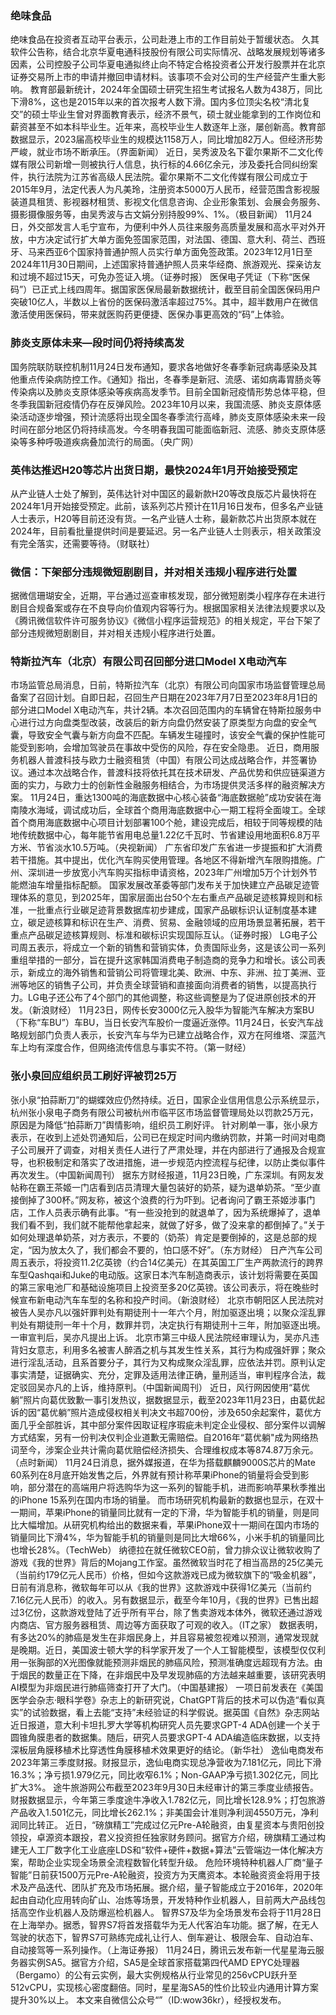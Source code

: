 ### 绝味食品
绝味食品在投资者互动平台表示，公司赴港上市的工作目前处于暂缓状态。
久其软件公告称，结合北京华夏电通科技股份有限公司实际情况、战略发展规划等诸多因素，公司控股子公司华夏电通拟终止向不特定合格投资者公开发行股票并在北京证券交易所上市的申请并撤回申请材料。该事项不会对公司的生产经营产生重大影响。
教育部最新统计，2024年全国硕士研究生招生考试报名人数为438万，同比下滑8%，这也是2015年以来的首次报考人数下滑。国内多位顶尖名校“清北复交”的硕士毕业生曾对界面教育表示，经济不景气，硕士就业能拿到的工作岗位和薪资甚至不如本科毕业生。近年来，高校毕业生人数逐年上涨，屡创新高。教育部数据显示，2023届高校毕业生的规模达1158万人，同比增加82万人。但经济形势严峻，就业市场不断承压。（界面新闻）
近日，吴秀波及名下霍尔果斯不二文化传媒有限公司新增一则被执行人信息，执行标的4.66亿余元，涉及委托合同纠纷案件，执行法院为江苏省高级人民法院。霍尔果斯不二文化传媒有限公司成立于2015年9月，法定代表人为凡美玲，注册资本5000万人民币，经营范围含影视服装道具租赁、影视器材租赁、影视文化信息咨询、企业形象策划、会展会务服务、摄影摄像服务等，由吴秀波与古文娟分别持股99%、1%。（极目新闻）
11月24日，外交部发言人毛宁宣布，为便利中外人员往来服务高质量发展和高水平对外开放，中方决定试行扩大单方面免签国家范围，对法国、德国、意大利、荷兰、西班牙、马来西亚6个国家持普通护照人员实行单方面免签政策。2023年12月1日至2024年11月30日期间，上述国家持普通护照人员来华经商、旅游观光、探亲访友和过境不超过15天，可免办签证入境。（证券时报）
医保电子凭证（下称“医保码”）已正式上线四周年。据国家医保局最新数据统计，截至目前全国医保码用户突破10亿人，半数以上省份的医保码激活率超过75%。其中，超半数用户在微信激活使用医保码，带来就医购药更便捷、医保办事更高效的“码”上体验。
### 肺炎支原体未来—段时间仍将持续高发
国务院联防联控机制11月24日发布通知，要求各地做好冬春季新冠病毒感染及其他重点传染病防控工作。《通知》指出，冬春季是新冠、流感、诺如病毒胃肠炎等传染病以及肺炎支原体感染等疾病高发季节。目前全国新冠疫情形势总体平稳，但冬季我国新冠疫情仍存在反弹风险。2023年10月以来，我国流感、肺炎支原体感染活动逐步增强，预计流感将出现全国冬春季流行高峰，肺炎支原体感染未来一段时间在部分地区仍将持续高发。今冬明春我国可能面临新冠、流感、肺炎支原体感染等多种呼吸道疾病叠加流行的局面。（央广网）
### 英伟达推迟H20等芯片出货日期，最快2024年1月开始接受预定
从产业链人士处了解到，英伟达针对中国区的最新款H20等改良版芯片最快将在2024年1月开始接受预定。此前，该系列芯片预计在11月16日发布，但多名产业链人士表示，H20等目前还没有货。一名产业链人士称，最新款芯片出货原本就在2024年，目前看批量提供时间是要延迟。另一名产业链人士则表示，相关政策没有完全落实，还需要等待。（财联社）
### 微信：下架部分违规微短剧剧目，并对相关违规小程序进行处置
据微信珊瑚安全，近期，平台通过巡查审核发现，部分微短剧类小程序存在未进行剧目合规备案或存在不良导向价值观内容等行为。根据国家相关法律法规要求以及《腾讯微信软件许可服务协议》《微信小程序运营规范》的相关规定，平台下架了部分违规微短剧剧目，并对相关违规小程序进行处置。
### 特斯拉汽车（北京）有限公司召回部分进口Model X电动汽车
市场监管总局消息，日前，特斯拉汽车（北京）有限公司向国家市场监督管理总局备案了召回计划。自即日起，召回生产日期在2023年7月7日至2023年8月1日的部分进口Model X电动汽车，共计2辆。本次召回范围内的车辆曾在特斯拉服务中心进行过方向盘类型改装，改装后的新方向盘仍然安装了原类型方向盘的安全气囊，导致安全气囊与新方向盘不匹配。车辆发生碰撞时，该安全气囊的保护性能可能受到影响，会增加驾驶员在事故中受伤的风险，存在安全隐患。
近日，商用服务机器人普渡科技与欧力士融资租赁（中国）有限公司达成战略合作，并签署协议。通过本次战略合作，普渡科技将依托其在技术研发、产品优势和供应链渠道方面的实力，与欧力士的创新性金融服务相结合，为市场提供灵活多样的融资解决方案。
11月24日，重达1300吨的海底数据中心核心装备“海底数据舱”成功安装在海南陵水海域，调试成功后，全球首个商用海底数据中心一期工程将全面竣工。全球首个商用海底数据中心项目计划部署100个舱，建设完成后，相较于同等规模的陆地传统数据中心，每年能节省用电总量1.22亿千瓦时、节省建设用地面积6.8万平方米、节省淡水10.5万吨。（央视新闻）
广东省印发广东省进一步提振和扩大消费若干措施。其中提出，优化汽车购买使用管理。各地区不得新增汽车限购措施。广州、深圳进一步放宽小汽车购买指标申请资格，2023年广州增加5万个计划外节能燃油车增量指标配额。
国家发展改革委等部门发布关于加快建立产品碳足迹管理体系的意见，到2025年，国家层面出台50个左右重点产品碳足迹核算规则和标准，一批重点行业碳足迹背景数据库初步建成，国家产品碳标识认证制度基本建立，碳足迹核算和标识在生产、消费、贸易、金融领域的应用场景显著拓展，若干重点产品碳足迹核算规则、标准和碳标识实现国际互认。（证券时报）
LG电子公司周五表示，将成立一个新的销售和营销实体，负责国际业务，这是该公司一系列重组举措的一部分，旨在提升这家韩国消费电子制造商的竞争力和增长。该公司表示，新成立的海外销售和营销公司将管理北美、欧洲、中东、非洲、拉丁美洲、亚洲等地区的销售子公司，并负责全球营销和直接面向消费者的销售，以提高执行力。LG电子还公布了4个部门的其他调整，称这些调整是为了促进原创技术的开发。（新浪财经）
11月23日，网传长安3000亿元入股华为智能汽车解决方案BU（下称“车BU”）车BU，当日长安汽车股价一度逼近涨停。11月24日，长安汽车战略规划部门负责人表示，长安汽车与华为已建立战略合作，双方在阿维塔、深蓝汽车上均有深度合作，但网络流传信息与事实不符。（第一财经）
### 张小泉回应组织员工刷好评被罚25万
张小泉“拍蒜断刀”的蝴蝶效应仍然持续。近日，国家企业信用信息公示系统显示，杭州张小泉电子商务有限公司被杭州市临平区市场监督管理局处以罚款25万元，原因是为降低“拍蒜断刀”舆情影响，组织员工刷好评。
针对刷单一事，张小泉方表示，在收到上述处罚通知后，公司已在规定时间内缴纳罚款，并第一时间对电商子公司展开了调查，对相关责任人进行了严肃处理，并在内部进行了通报及合规宣导，也积极制定和落实了改进措施，进一步规范内控流程与纪律，以防止类似事件再次发生。（中国新闻周刊）
据东方财经报道，11月23日晚，广东深圳。有网友发帖称在霸王茶姬一门店看到店员清理大量包装好的奶茶，疑为退单奶茶。“至少直接倒掉了300杯。”网友称，被这个浪费的行为吓到。记者询问了霸王茶姬涉事门店，工作人员表示确有此事。“有一些没抢到的就退单了，因为系统爆掉了，退单我们看不到，我们就不能帮他拿起来，就做了好多，做了没来拿的都倒掉了。”关于如何处理退单奶茶，对方表示，不要的（奶茶）肯定是要倒掉的，这是总部的规定，“因为放太久了，我们都会不要的，怕口感不好”。（东方财经）
日产汽车公司周五表示，将投资11.2亿英镑（约合14亿美元）在其英国工厂生产两款流行的跨界车型Qashqai和Juke的电动版。这家日本汽车制造商表示，该计划将需要在英国的第三家电池厂和基础设施项目上投资至多20亿英镑。该公司表示，将在晚些时候宣布新电动汽车车型的名称和投产时间。（新浪财经）
北京市朝阳区人民法院对被告人吴亦凡以强奸罪判处有期徒刑十一年六个月，附加驱逐出境；以聚众淫乱罪判处有期徒刑一年十个月，数罪并罚，决定执行有期徒刑十三年，附加驱逐出境。一审宣判后，吴亦凡提出上诉。
北京市第三中级人民法院经审理认为，吴亦凡违背妇女意志，利用多名被害人醉酒之机与其发生性关系，其行为构成强奸罪；聚众进行淫乱活动，且系首要分子，其行为又构成聚众淫乱罪，应依法并罚。原判认定事实清楚，证据确实、充分，定罪及适用法律正确，量刑适当，审判程序合法，裁定驳回吴亦凡的上诉，维持原判。（中国新闻周刊）
近日，风行网因使用“葛优躺”照片向葛优致歉一事引发热议，据数据显示，截至2023年11月23日，由葛优起诉的因“葛优躺”照片造成侵权相关判决文书超700份，涉及650余起案件，葛优方面几乎全部胜诉，其中部分案件因取证程序瑕疵未判定企业侵权、部分案件以调解方式结案，另有一份判决仅判企业道歉无需赔偿。自2016年“葛优躺"成为网络热词至今，涉案企业共计需向葛优赔偿经济损失、合理维权成本等874.87万余元。（点时新闻）
11月24日消息，据外媒报道，在华为搭载麒麟9000S芯片的Mate 60系列在8月底开始发售之后，外界就有预计称苹果iPhone的销量将会受到影响，部分潜在的高端用户将选购华为这一系列的智能手机，进而影响苹果秋季推出的iPhone 15系列在国内市场的销量。
而市场研究机构最新的数据也显示，在双十一期间，苹果iPhone的销量同比就有一定的下滑，华为智能手机的销量，则是同比大幅增加。从研究机构给出的数据来看，苹果iPhone双十一期间在国内市场的销量同比下滑4%，华为智能手机的销量则是同比大增66%，小米手机的销量同比也增长28%。（TechWeb）
纳德拉在就任微软CEO前，曾力排众议让微软收购了游戏《我的世界》背后的Mojang工作室。虽然微软当时花了相当高昂的25亿美元（当前约179亿元人民币）价格，但如今这款游戏已成为微软旗下的“吸金机器”，日前有消息称，微软每年可以从《我的世界》这款游戏中获得1亿美元（当前约7.16亿元人民币）的收入。另有数据显示，截至今年10月，《我的世界》已售出超过3亿份，这款游戏登陆了近乎所有平台，除了售卖游戏本体外，微软还通过游戏内商店、官方服务器租赁、周边等方面获取了可观的收入。（IT之家）
数据表明，有多达20%的肺癌是发生在非烟民身上，并且容易被忽视难以预测，通常发现就是晚期。近日，美国波士顿大学的科学家开发了一个人工智能模型，该模型仅仅利用一张胸部的X光图像就能预测非烟民的肺癌风险，预测准确度远超现有方法。由于烟民的数量正在下降，在非烟民中及早发现肺癌的方法越来越重要，该研究表明AI模型为非烟民进行肺癌筛查打开了大门。（中国基建报）
一项日前发表在《美国医学会杂志·眼科学卷》杂志上的新研究说，ChatGPT背后的技术可以伪造“看似真实”的试验数据，看上去能“支持”未经验证的科学假说。据英国《自然》杂志网站近日报道，意大利卡坦扎罗大学等机构研究人员先要求GPT-4 ADA创建一个关于圆锥角膜患者的数据集。随后，研究人员要求GPT-4 ADA编造临床数据，以支持深板层角膜移植术比穿透性角膜移植术效果更好的结论。（新华社）
逸仙电商发布2023年第三季度财报。财报显示，逸仙电商实现总净营收为7.181亿元，同比下滑16.3%；净亏损1.979亿元，同比收窄6.1%；Non-GAAP净亏损1.302亿元，同比扩大3%。
途牛旅游网公布截至2023年9月30日未经审计的第三季度业绩报告。财报数据显示，今年第三季度途牛净收入1.782亿元，同比增长128.9%；打包旅游产品收入1.501亿元，同比增长262.1%；非美国会计准则净利润4550万元，净利润同比转正。
近日，“磅旗精工”完成过亿元Pre-A轮融资，由复星资本与贵阳创投领投，卓源资本跟投，君义投资担任独家财务顾问。据官方介绍，磅旗精工通过构建无人工厂数字化工业底座LDS和“软件+硬件+数据+算法”云管端边一体化解决方案，帮助企业实现全场景全流程数智化转型升级。
危险环境特种机器人厂商“量子智能”日前获1500万元Pre-A轮融资，投资方为天鹰资本。本轮融资资金将用于技术及产品迭代、团队扩充及市场拓展。据介绍，量子智能成立于2016年，2020年起由自动化应用转向矿山、冶炼等场景，开发特种作业机器人，目前两大产品线包括高空作业机器人及防爆巡检机器人。
智界S7及华为全场景发布会将于11月28日在上海举办。据悉，智界S7将首发搭载华为无人代客泊车功能。据了解，在无人驾驶的状态下，智界S7可熟练完成礼让行人、倒车避让、极限会车、自动泊车、自动接驾等一系列操作。（上海证券报）
11月24日，腾讯云发布新一代星星海云服务器实例SA5。据官方介绍，SA5是全球首家搭载第四代AMD EPYC处理器（Bergamo）的公有云实例，最大实例规格从行业常见的256vCPU跃升至512vCPU，实现核心密度翻倍。同时，星星海SA5的性价比较业内通用计算方案提升30%以上。
本文来自微信公众号“”（ID:wow36kr），经授权发布。
